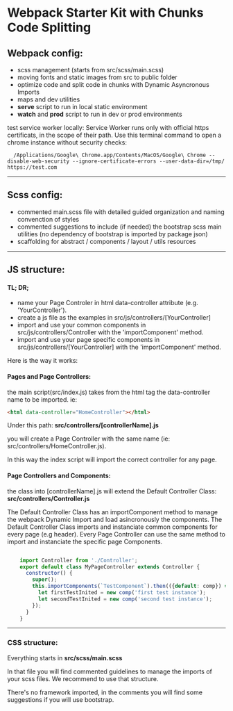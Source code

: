# Webpack Starter Kit with Chunks Code Splitting


## Webpack config:

- scss management (starts from src/scss/main.scss)
- moving fonts and static images from src to public folder
- optimize code and split code in chunks with Dynamic Asyncronous Imports
- maps and dev utilities
- **serve** script to run in local static environment
- **watch** and **prod** script to run in dev or prod environments

test service worker locally:
Service Worker runs only with official https certificats, in the scope of their path.
Use this terminal command to open a chrome instance without security checks:

``` 
  /Applications/Google\ Chrome.app/Contents/MacOS/Google\ Chrome --disable-web-security --ignore-certificate-errors --user-data-dir=/tmp/ https://test.com
```
---

## Scss config:

- commented main.scss file with detailed guided organization and naming convenction of styles
- commented suggestions to include (if needed) the bootstrap scss main utilities (no dependency of bootstrap is imported by package json)
- scaffolding for abstract / components / layout / utils resources

---

## JS structure:

#### TL; DR;

 - name your Page Controler in html data-controller attribute (e.g. 'YourController').
 - create a js file as the examples in src/js/controllers/[YourController]
 - import and use your common components in src/js/controllers/Controller with the 'importComponent' method.
 - import and use your page specific components in src/js/controllers/[YourController] with the 'importComponent' method.

Here is the way it works:

#### Pages and Page Controllers:

the main script(src/index.js) takes from the html tag the data-controller name to be imported. ie:

```html
<html data-controller="HomeController"></html>
```

Under this path: **src/controllers/[controllerName].js**

you will create a Page Controller with the same name (ie: src/controllers/HomeController.js).

In this way the index script will import the correct controller for any page.


#### Page Controllers and Components:


the class into [controllerName].js will extend the Default Controller Class: **src/controllers/Controller.js**
 
The Default Controller Class has an importComponent method to manage the webpack Dynamic Import and load asincronously the components.
The Default Controller Class imports and instanciate common components for every page (e.g header).
Every Page Controller can use the same method to import and instanciate the specific page Components.

```js

    import Controller from './Controller';
    export default class MyPageController extends Controller {
      constructor() {
        super();
        this.importComponents(`TestComponent`).then(({default: comp}) => {
          let firstTestInited = new comp('first test instance');
          let secondTestInited = new comp('second test instance');
        });
      }
    }

```

---

### CSS structure:

Everything starts in  **src/scss/main.scss**

In that file  you will find commented guidelines to manage the imports of your scss files. We recommend to use that structure.

There's no framework imported, in the comments you will find some suggestions if you will use bootstrap.

